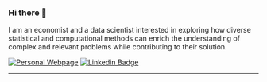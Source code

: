 ### Hi there 👋

I am an economist and a data scientist interested in exploring how diverse statistical and computational methods can enrich the understanding of complex and relevant problems while contributing to their solution.

[![Personal Webpage](https://img.shields.io/badge/-Personal%20Webpage-87BBA2)](https://yabramuvdi.github.io/)
[![Linkedin Badge](https://img.shields.io/badge/-yabramuvdi-blue?style=flat-square&logo=Linkedin&logoColor=white&link=https://www.linkedin.com/in/yabra-muvdi///)](https://www.linkedin.com/in/yabra-muvdi/) 


---

